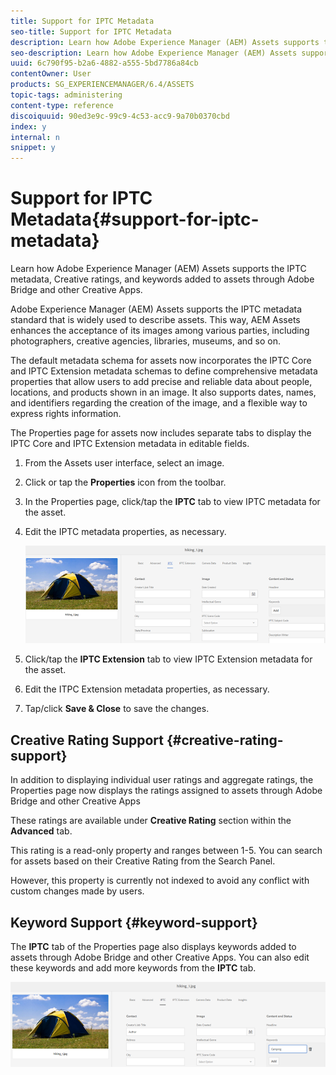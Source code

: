 ```yaml
---
title: Support for IPTC Metadata
seo-title: Support for IPTC Metadata
description: Learn how Adobe Experience Manager (AEM) Assets supports the IPTC metadata, Creative ratings, and keywords added to assets through Adobe Bridge and other Creative Apps.
seo-description: Learn how Adobe Experience Manager (AEM) Assets supports the IPTC metadata, Creative ratings, and keywords added to assets through Adobe Bridge and other Creative Apps.
uuid: 6c790f95-b2a6-4882-a555-5bd7786a84cb
contentOwner: User
products: SG_EXPERIENCEMANAGER/6.4/ASSETS
topic-tags: administering
content-type: reference
discoiquuid: 90ed3e9c-99c9-4c53-acc9-9a70b0370cbd
index: y
internal: n
snippet: y
---
```


# Support for IPTC Metadata{#support-for-iptc-metadata}

Learn how Adobe Experience Manager (AEM) Assets supports the IPTC metadata, Creative ratings, and keywords added to assets through Adobe Bridge and other Creative Apps.

Adobe Experience Manager (AEM) Assets supports the IPTC metadata standard that is widely used to describe assets. This way, AEM Assets enhances the acceptance of its images among various parties, including photographers, creative agencies, libraries, museums, and so on.

The default metadata schema for assets now incorporates the IPTC Core and IPTC Extension metadata schemas to define comprehensive metadata properties that allow users to add precise and reliable data about people, locations, and products shown in an image. It also supports dates, names, and identifiers regarding the creation of the image, and a flexible way to express rights information.

The Properties page for assets now includes separate tabs to display the IPTC Core and IPTC Extension metadata in editable fields.

1. From the Assets user interface, select an image.
1. Click or tap the **Properties** icon from the toolbar.
1. In the Properties page, click/tap the **IPTC** tab to view IPTC metadata for the asset.
1. Edit the IPTC metadata properties, as necessary.

   ![](assets/iptc_tab.png)

1. Click/tap the **IPTC Extension** tab to view IPTC Extension metadata for the asset.
1. Edit the ITPC Extension metadata properties, as necessary.
1. Tap/click **Save & Close** to save the changes.

## Creative Rating Support {#creative-rating-support}

In addition to displaying individual user ratings and aggregate ratings, the Properties page now displays the ratings assigned to assets through Adobe Bridge and other Creative Apps

These ratings are available under **Creative Rating** section within the **Advanced** tab.

This rating is a read-only property and ranges between 1-5. You can search for assets based on their Creative Rating from the Search Panel.

However, this property is currently not indexed to avoid any conflict with custom changes made by users.

## Keyword Support {#keyword-support}

The **IPTC** tab of the Properties page also displays keywords added to assets through Adobe Bridge and other Creative Apps. You can also edit these keywords and add more keywords from the **IPTC** tab.

![](assets/keywords.png)

